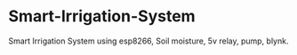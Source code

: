 # Smart-Irrigation-System
Smart Irrigation System using esp8266, Soil moisture, 5v relay, pump, blynk.
